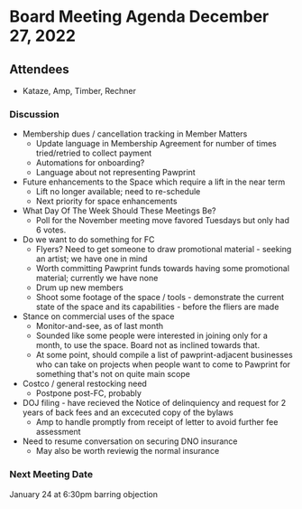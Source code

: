 # Board Meeting Agenda December 27, 2022

## Attendees
- Kataze, Amp, Timber, Rechner

### Discussion
- Membership dues / cancellation tracking in Member Matters
  - Update language in Membership Agreement for number of times tried/retried to collect payment
  - Automations for onboarding?
  - Language about not representing Pawprint
- Future enhancements to the Space which require a lift in the near term
  - Lift no longer available; need to re-schedule
  - Next priority for space enhancements
- What Day Of The Week Should These Meetings Be?
  - Poll for the November meeting move favored Tuesdays but only had 6 votes.
- Do we want to do something for FC
  - Flyers? Need to get someone to draw promotional material - seeking an artist; we have one in mind
  - Worth committing Pawprint funds towards having some promotional material; currently we have none
  - Drum up new members
  - Shoot some footage of the space / tools - demonstrate the current state of the space and its capabilities - before the fliers are made
- Stance on commercial uses of the space
  - Monitor-and-see, as of last month
  - Sounded like some people were interested in joining only for a month, to use the space. Board not as inclined towards that.
  - At some point, should compile a list of pawprint-adjacent businesses who can take on projects when people want to come to Pawprint for something that's not on quite main scope
- Costco / general restocking need
  - Postpone post-FC, probably
- DOJ filing - have recieved the Notice of delinquiency and request for 2 years of back fees and an excecuted copy of the bylaws
  - Amp to handle promptly from receipt of letter to avoid further fee assessment
- Need to resume conversation on securing DNO insurance
  - May also be worth reviewig the normal insurance



### Next Meeting Date
January 24 at 6:30pm barring objection
